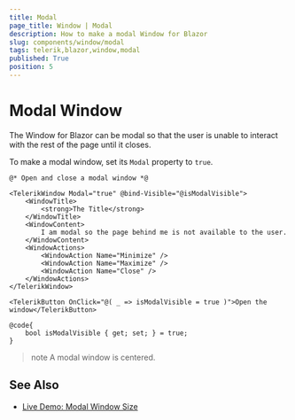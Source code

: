 ```yaml
---
title: Modal
page_title: Window | Modal
description: How to make a modal Window for Blazor
slug: components/window/modal
tags: telerik,blazor,window,modal
published: True
position: 5
---
```


# Modal Window

The Window for Blazor can be modal so that the user is unable to interact with the rest of the page until it closes.

To make a modal window, set its `Modal` property to `true`.

````CSHTML
@* Open and close a modal window *@

<TelerikWindow Modal="true" @bind-Visible="@isModalVisible">
    <WindowTitle>
        <strong>The Title</strong>
    </WindowTitle>
    <WindowContent>
        I am modal so the page behind me is not available to the user.
    </WindowContent>
    <WindowActions>
        <WindowAction Name="Minimize" />
        <WindowAction Name="Maximize" />
        <WindowAction Name="Close" />
    </WindowActions>
</TelerikWindow>

<TelerikButton OnClick="@( _ => isModalVisible = true )">Open the window</TelerikButton>

@code{
    bool isModalVisible { get; set; } = true;
}
````

>note A modal window is centered.

## See Also

  * [Live Demo: Modal Window Size](https://demos.telerik.com/blazor-ui/window/modal)

